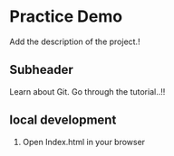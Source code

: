 # Practice Demo

Add the description of the project.!

## Subheader

Learn about Git.
Go through the tutorial..!!

## local development

1. Open Index.html in your browser